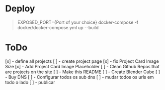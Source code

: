 # Deploy

> EXPOSED_PORT={Port of your choice} docker-compose -f docker/docker-compose.yml up --build

# ToDo

[x] - define all projects
[ ] - create project page
[x] - fix Project Card Image Size
[x] - Add Project Card Image Placeholder
[ ] - Clean Github Repos that are projects on the site
[ ] - Make this README
[ ] - Create Blender Cube
[ ] - Buy DNS
[ ] - Configurar todos os sub dns
[ ] - mudar todos os urls em todo o lado
[ ] - publicar

